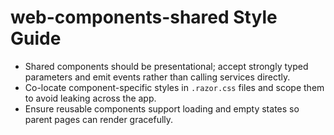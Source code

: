 # web-components-shared Style Guide

- Shared components should be presentational; accept strongly typed parameters and emit events rather than calling services directly.
- Co-locate component-specific styles in `.razor.css` files and scope them to avoid leaking across the app.
- Ensure reusable components support loading and empty states so parent pages can render gracefully.
